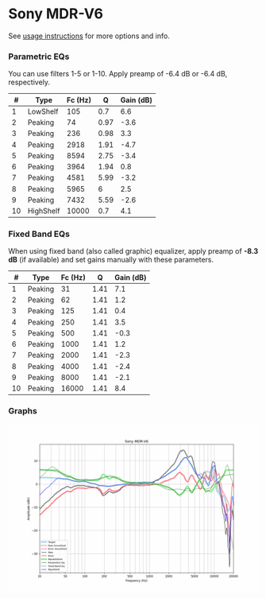 # Sony MDR-V6
See [usage instructions](https://github.com/jaakkopasanen/AutoEq#usage) for more options and info.

### Parametric EQs
You can use filters 1-5 or 1-10. Apply preamp of -6.4 dB or -6.4 dB, respectively.

|   # | Type      |   Fc (Hz) |    Q |   Gain (dB) |
|-----|-----------|-----------|------|-------------|
|   1 | LowShelf  |       105 | 0.7  |         6.6 |
|   2 | Peaking   |        74 | 0.97 |        -3.6 |
|   3 | Peaking   |       236 | 0.98 |         3.3 |
|   4 | Peaking   |      2918 | 1.91 |        -4.7 |
|   5 | Peaking   |      8594 | 2.75 |        -3.4 |
|   6 | Peaking   |      3964 | 1.94 |         0.8 |
|   7 | Peaking   |      4581 | 5.99 |        -3.2 |
|   8 | Peaking   |      5965 | 6    |         2.5 |
|   9 | Peaking   |      7432 | 5.59 |        -2.6 |
|  10 | HighShelf |     10000 | 0.7  |         4.1 |

### Fixed Band EQs
When using fixed band (also called graphic) equalizer, apply preamp of **-8.3 dB** (if available) and set gains manually with these parameters.

|   # | Type    |   Fc (Hz) |    Q |   Gain (dB) |
|-----|---------|-----------|------|-------------|
|   1 | Peaking |        31 | 1.41 |         7.1 |
|   2 | Peaking |        62 | 1.41 |         1.2 |
|   3 | Peaking |       125 | 1.41 |         0.4 |
|   4 | Peaking |       250 | 1.41 |         3.5 |
|   5 | Peaking |       500 | 1.41 |        -0.3 |
|   6 | Peaking |      1000 | 1.41 |         1.2 |
|   7 | Peaking |      2000 | 1.41 |        -2.3 |
|   8 | Peaking |      4000 | 1.41 |        -2.4 |
|   9 | Peaking |      8000 | 1.41 |        -2.1 |
|  10 | Peaking |     16000 | 1.41 |         8.4 |

### Graphs
![](./Sony%20MDR-V6.png)
